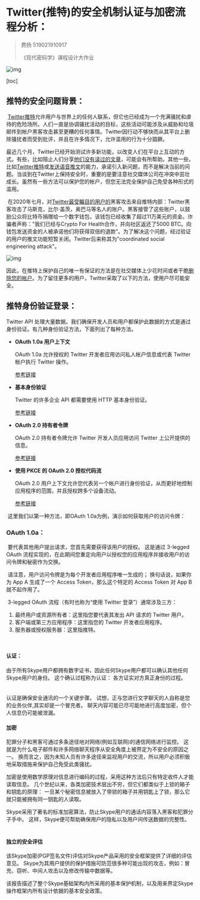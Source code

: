# Twitter(推特)的安全机制认证与加密流程分析：

> 费扬 519021910917
>
> 《现代密码学》课程设计大作业

![img](E:\Desktop\秃头文件\●现代密码学\assignment.assets\01foKG6vvE36lR79PKych6X-2.fit_lim.size_768x432.v1594911840.jpg)

[toc]

## 推特的安全问题背景：		

​		[Twitter推特](https://twitter.com)允许用户与世界上的任何人联系，但它也已经成为一个充满骚扰和虐待的危险场所。人们一直是协调骚扰活动的目标，这些活动可能涉及从威胁和垃圾邮件到帐户黑客攻击甚至更糟的任何事情。Twitter因行动不够快而从其平台上删除骚扰者而受到批评，并且在许多情况下，允许滥用的行为十分猖獗。

​		最近几个月，Twitter已经开始测试许多新功能，以改变人们在平台上互动的方式。有些，比如阻止人们分享[他们没有读过的文章](https://www.pcmag.com/news/twitter-to-ask-did-you-actually-read-this-article-before-retweets)，可能会有所帮助。其他一些，比如[Twitter推特](https://www.pcmag.com/news/twitter-tests-letting-you-block-haters-from-replying-to-your-tweets)或[发送语音推文](https://www.pcmag.com/news/get-ready-your-twitter-feed-will-soon-be-full-of-voice-tweets)的能力，承诺引入新问题，而不是解决当前的问题。当谈到在Twitter上保持安全时，重要的是要注意社交媒体公司在冲突中茁壮成长。虽然有一些方法可以保护您的帐户，但您无法完全保护自己免受各种形式的滥用。

​		在2020年七月，对[Twitter最受瞩目的用户的](https://www.pcmag.com/news/huge-twitter-hack-hits-accounts-of-elon-musk-bill-gates-obama-more)黑客攻击来自推特内部：Twitter黑客攻击了马斯克，比尔·盖茨，奥巴马等名人的账户。黑客接管了这些账户，以鼓励公众将比特币捐赠给一个数字钱包，该钱包已经收集了超过11万美元的资金。诈骗者声称："我们已经与Crypto For Health合作，并向社区返还了5000 BTC。向钱包发送资金的人被承诺他们将获得双倍的退款”。为了解决这个问题，经过验证的用户的推文功能短暂关闭。Twitter后来称其为"coordinated social engineering attack"。

![img](E:\Desktop\秃头文件\●现代密码学\assignment.assets\06yAoFzrUmfo1urhPmBP1oq-1.fit_lim.v1594850479.jpg)

​		因此，在推特上保护自己的唯一有保证的方法是在社交媒体上少花时间或者干脆[删除您的帐户](https://www.pcmag.com/how-to/how-to-delete-twitter-and-your-terrible-tweets)。为了留住更多的用户，Twitter采取了以下的方法，使用户尽可能安全。

## 推特身份验证登录：

Twitter API 处理大量数据。我们确保开发人员和用户都保护此数据的方式是通过身份验证。有几种身份验证方法，下面列出了每种方法。

- **OAuth 1.0a 用户上下文**

  OAuth 1.0a 允许授权的 Twitter 开发者应用访问私人帐户信息或代表 Twitter 帐户执行 Twitter 操作。

  [参考链接](https://developer.twitter.com/en/docs/authentication/oauth-1-0a)

- **基本身份验证**

  Twitter 的许多企业 API 都需要使用 HTTP 基本身份验证。

  [参考链接](https://developer.twitter.com/en/docs/authentication/basic-auth)

- **OAuth 2.0 持有者令牌**

  OAuth 2.0 持有者令牌允许 Twitter 开发人员应用访问 Twitter 上公开提供的信息。

  [参考链接](https://developer.twitter.com/en/docs/authentication/oauth-2-0)

- **使用 PKCE 的 OAuth 2.0 授权代码流**

  OAuth 2.0 用户上下文允许您代表另一个帐户进行身份验证，从而更好地控制应用程序的范围，并且授权跨多个设备流动。

  [参考链接](https://developer.twitter.com/en/docs/authentication/oauth-2-0/user-context)

​	这里我们以第一种方法，即OAuth 1.0a为例，演示如何获取用户的访问令牌：

### OAuth 1.0a：

​		要代表其他用户提出请求，您首先需要获得该用户的授权。 这是通过 3-legged OAuth 流程实现的，在此期间您重定向用户以授权您的应用程序并接收用户的访问令牌和秘密作为交换。

​		请注意，用户访问令牌是为每个开发者应用程序唯一生成的； 换句话说，如果你为 App A 生成了一个 Access Token，那么这个特定的 Access Token 对 App B 就不起作用了。

​		3-legged OAuth 流程（有时也称为“使用 Twitter 登录”）通常涉及三方：

1. 最终用户或资源所有者：这里指您要代表其发出 API 请求的 Twitter 用户。
2. 客户端或第三方应用程序：这里指您的 Twitter 开发者应用程序。
3. 服务器或授权服务器：这里指推特。











​	

#### 认证：

由于所有Skype用户都拥有数字证书，因此任何Skype用户都可以确认其他任何Skype用户的身份。 这个确认过程称为认证： 各方证实对方真正身份的过程。 　　

认证是确保安全通讯的一个关键步骤。 试想，正与您进行文字聊天的人自称是您的业务伙伴,其实却是一个冒充者。 聊天内容可能已尽可能地进行高度加密，但个人信息仍可能被泄漏。 　　

#### 加密 　　

犯罪分子和黑客可通过多条途径地对网络(例如互联网)的通信网络进行监控。 这就是为什么电子邮件和许多网络聊天程序从安全角度上被界定为不安全的原因之一。 换而言之，因为未知人员有许多途径来监视用户的交流，所以用户必须积极地采取措施来保护自己免受此类骚扰。 　　

加密是使用数学原理对信息进行编码的过程，采用这种方法后只有特定收件人才能读取信息。 几个世纪以来，各类加密技术层出不穷，但它们都类似于上锁的箱子和钥匙的原理： 一旦某个秘密信息被放入了带锁的箱子并用钥匙上了锁，那么它就只能被拥有同一钥匙的人读取。 　　

Skype采用了著名的标准加密算法，防止Skype用户的通话内容落入黑客和犯罪分子手中。 这样，Skype便可帮助确保用户的隐私以及用户间传送数据的完整性。 　　

#### 独立的安全评估

该Skype加密(PGP签名文件)评估对Skype产品采用的安全框架提供了详细的评估意见。 Skype为其用户提供的保护措施可防范很多种可能出现的攻击，例如：冒充、窃听、中间人攻击以及修改传输中数据等。 　　

该报告描述了整个Skype基础架构内所采用的基本保护机制，以及用来界定Skype操作框架内所有设计依据的基本安全政策。







